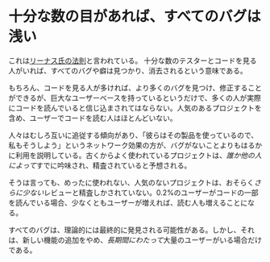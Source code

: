 # 十分な数の目があれば、すべてのバグは浅い

これは[リーナス氏の法則](https://en.wikipedia.org/wiki/Linus%27s_law)と言われている。
十分な数のテスターとコードを見る人がいれば、すべてのバグや癖は見つかり、消去されるという意味である。

もちろん、コードを見る人が多ければ、より多くのバグを見つけ、修正することができるが、巨大なユーザーベースを持っているというだけで、多くの人が実際にコードを読んでいると信じ込まされてはならない。人気のあるプロジェクトを含め、ユーザーでコードを読む人はほとんどいない。

人々はむしろ互いに追従する傾向があり、「彼らはその製品を使っているので、私もそうしよう」というネットワーク効果の方が、バグがないことよりもはるかに利用を説明している。古くからよく使われているプロジェクトは、*誰か他の人によって*すでに吟味され、精査されていると予想される。

そうは言っても、めったに使われない、人気のないプロジェクトは、おそらく*さらに少ない*レビューと精査しかされていない。0.2%のユーザーがコードの一部を読んでいる場合、少なくともユーザーが増えれば、読む人も増えることになる。

すべてのバグは、理論的には最終的に発見される可能性がある。しかし、それは、新しい機能の追加をやめ、*長期間にわたって*大量のユーザーがいる場合だけである。
